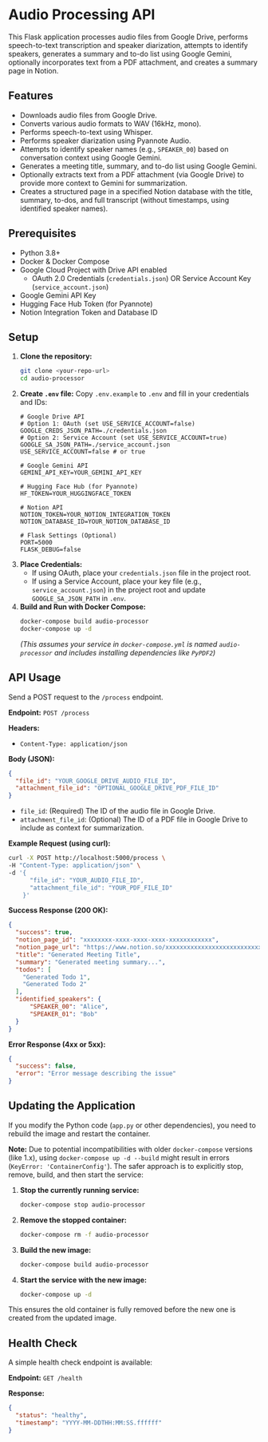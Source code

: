 # Audio Processing API

This Flask application processes audio files from Google Drive, performs speech-to-text transcription and speaker diarization, attempts to identify speakers, generates a summary and to-do list using Google Gemini, optionally incorporates text from a PDF attachment, and creates a summary page in Notion.

## Features

*   Downloads audio files from Google Drive.
*   Converts various audio formats to WAV (16kHz, mono).
*   Performs speech-to-text using Whisper.
*   Performs speaker diarization using Pyannote Audio.
*   Attempts to identify speaker names (e.g., `SPEAKER_00`) based on conversation context using Google Gemini.
*   Generates a meeting title, summary, and to-do list using Google Gemini.
*   Optionally extracts text from a PDF attachment (via Google Drive) to provide more context to Gemini for summarization.
*   Creates a structured page in a specified Notion database with the title, summary, to-dos, and full transcript (without timestamps, using identified speaker names).

## Prerequisites

*   Python 3.8+
*   Docker & Docker Compose
*   Google Cloud Project with Drive API enabled
    *   OAuth 2.0 Credentials (`credentials.json`) OR Service Account Key (`service_account.json`)
*   Google Gemini API Key
*   Hugging Face Hub Token (for Pyannote)
*   Notion Integration Token and Database ID

## Setup

1.  **Clone the repository:**
    ```bash
    git clone <your-repo-url>
    cd audio-processor
    ```
2.  **Create `.env` file:**
    Copy `.env.example` to `.env` and fill in your credentials and IDs:
    ```env
    # Google Drive API
    # Option 1: OAuth (set USE_SERVICE_ACCOUNT=false)
    GOOGLE_CREDS_JSON_PATH=./credentials.json
    # Option 2: Service Account (set USE_SERVICE_ACCOUNT=true)
    GOOGLE_SA_JSON_PATH=./service_account.json
    USE_SERVICE_ACCOUNT=false # or true

    # Google Gemini API
    GEMINI_API_KEY=YOUR_GEMINI_API_KEY

    # Hugging Face Hub (for Pyannote)
    HF_TOKEN=YOUR_HUGGINGFACE_TOKEN

    # Notion API
    NOTION_TOKEN=YOUR_NOTION_INTEGRATION_TOKEN
    NOTION_DATABASE_ID=YOUR_NOTION_DATABASE_ID

    # Flask Settings (Optional)
    PORT=5000
    FLASK_DEBUG=false
    ```
3.  **Place Credentials:**
    *   If using OAuth, place your `credentials.json` file in the project root.
    *   If using a Service Account, place your key file (e.g., `service_account.json`) in the project root and update `GOOGLE_SA_JSON_PATH` in `.env`.
4.  **Build and Run with Docker Compose:**
    ```bash
    docker-compose build audio-processor
    docker-compose up -d
    ```
    *(This assumes your service in `docker-compose.yml` is named `audio-processor` and includes installing dependencies like `PyPDF2`)*

## API Usage

Send a POST request to the `/process` endpoint.

**Endpoint:** `POST /process`

**Headers:**
*   `Content-Type: application/json`

**Body (JSON):**
```json
{
  "file_id": "YOUR_GOOGLE_DRIVE_AUDIO_FILE_ID",
  "attachment_file_id": "OPTIONAL_GOOGLE_DRIVE_PDF_FILE_ID"
}
```
*   `file_id`: (Required) The ID of the audio file in Google Drive.
*   `attachment_file_id`: (Optional) The ID of a PDF file in Google Drive to include as context for summarization.

**Example Request (using curl):**
```bash
curl -X POST http://localhost:5000/process \
-H "Content-Type: application/json" \
-d '{
      "file_id": "YOUR_AUDIO_FILE_ID",
      "attachment_file_id": "YOUR_PDF_FILE_ID"
    }'
```

**Success Response (200 OK):**
```json
{
  "success": true,
  "notion_page_id": "xxxxxxxx-xxxx-xxxx-xxxx-xxxxxxxxxxxx",
  "notion_page_url": "https://www.notion.so/xxxxxxxxxxxxxxxxxxxxxxxxxxxxxxxx",
  "title": "Generated Meeting Title",
  "summary": "Generated meeting summary...",
  "todos": [
    "Generated Todo 1",
    "Generated Todo 2"
  ],
  "identified_speakers": {
      "SPEAKER_00": "Alice",
      "SPEAKER_01": "Bob"
  }
}
```

**Error Response (4xx or 5xx):**
```json
{
  "success": false,
  "error": "Error message describing the issue"
}
```

## Updating the Application

If you modify the Python code (`app.py` or other dependencies), you need to rebuild the image and restart the container.

**Note:** Due to potential incompatibilities with older `docker-compose` versions (like 1.x), using `docker-compose up -d --build` might result in errors (`KeyError: 'ContainerConfig'`). The safer approach is to explicitly stop, remove, build, and then start the service:

1.  **Stop the currently running service:**
    ```bash
    docker-compose stop audio-processor
    ```
2.  **Remove the stopped container:**
    ```bash
    docker-compose rm -f audio-processor
    ```
3.  **Build the new image:**
    ```bash
    docker-compose build audio-processor
    ```
4.  **Start the service with the new image:**
    ```bash
    docker-compose up -d
    ```

This ensures the old container is fully removed before the new one is created from the updated image.

## Health Check

A simple health check endpoint is available:

**Endpoint:** `GET /health`

**Response:**
```json
{
  "status": "healthy",
  "timestamp": "YYYY-MM-DDTHH:MM:SS.ffffff"
}
```
